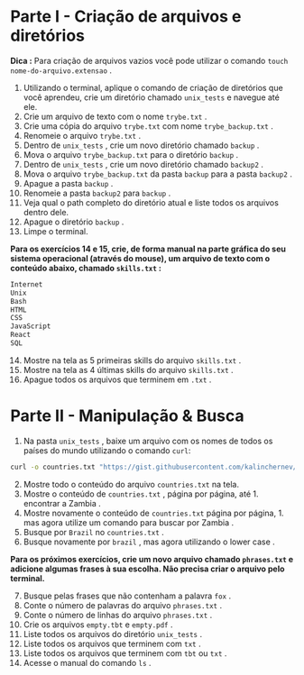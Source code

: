 # Parte I - Criação de arquivos e diretórios

**Dica :** Para criação de arquivos vazios você pode utilizar o comando `touch nome-do-arquivo.extensao` .

1. Utilizando o terminal, aplique o comando de criação de diretórios que você aprendeu, crie um diretório chamado `unix_tests` e navegue até ele.
1. Crie um arquivo de texto com o nome `trybe.txt` .
1. Crie uma cópia do arquivo `trybe.txt` com nome `trybe_backup.txt` .
1. Renomeie o arquivo `trybe.txt` .
1. Dentro de `unix_tests` , crie um novo diretório chamado `backup` .
1. Mova o arquivo `trybe_backup.txt` para o diretório `backup` .
1. Dentro de `unix_tests` , crie um novo diretório chamado `backup2` .
1. Mova o arquivo `trybe_backup.txt` da pasta `backup` para a pasta `backup2` .
1. Apague a pasta `backup` .
1. Renomeie a pasta `backup2` para `backup` .
1. Veja qual o path completo do diretório atual e liste todos os arquivos dentro dele.
1. Apague o diretório `backup` .
1. Limpe o terminal.

**Para os exercícios 14 e 15, crie, de forma manual na parte gráfica do seu sistema operacional (através do mouse), um arquivo de texto com o conteúdo abaixo, chamado `skills.txt` :**

```bash
Internet
Unix
Bash
HTML
CSS
JavaScript
React
SQL
```

14. Mostre na tela as 5 primeiras skills do arquivo `skills.txt` .
1. Mostre na tela as 4 últimas skills do arquivo `skills.txt` .
1. Apague todos os arquivos que terminem em `.txt` .

# Parte II - Manipulação & Busca

1. Na pasta `unix_tests` , baixe um arquivo com os nomes de todos os países do mundo utilizando o comando `curl`:

```bash
curl -o countries.txt "https://gist.githubusercontent.com/kalinchernev/486393efcca01623b18d/raw/daa24c9fea66afb7d68f8d69f0c4b8eeb9406e83/countries"
```

2. Mostre todo o conteúdo do arquivo `countries.txt` na tela.
1. Mostre o conteúdo de `countries.txt` , página por página, até 1. encontrar a Zambia .
1. Mostre novamente o conteúdo de `countries.txt` página por página, 1. mas agora utilize um comando para buscar por Zambia .
1. Busque por `Brazil` no `countries.txt` .
1. Busque novamente por `brazil` , mas agora utilizando o lower case .

**Para os próximos exercícios, crie um novo arquivo chamado `phrases.txt` e adicione algumas frases à sua escolha. Não precisa criar o arquivo pelo terminal.**

7. Busque pelas frases que não contenham a palavra `fox` .
1. Conte o número de palavras do arquivo `phrases.txt` .
1. Conte o número de linhas do arquivo `phrases.txt` .
1. Crie os arquivos `empty.tbt` e `empty.pdf` .
1. Liste todos os arquivos do diretório `unix_tests` .
1. Liste todos os arquivos que terminem com `txt` .
1. Liste todos os arquivos que terminem com `tbt` ou `txt` .
1. Acesse o manual do comando `ls` .
